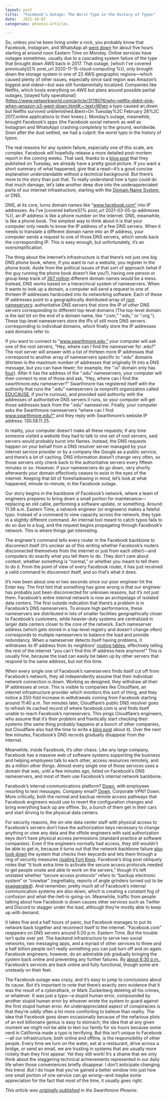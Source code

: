 ```yaml
---
layout: post
title:  "Facebook’s Outage: The Worst Typo in the History of Typos"
date:   2021-10-07
categories: phoenix-articles

---
```


So, unless you’ve been living under a rock, you probably know that Facebook, Instagram, and WhatsApp all [went down](https://apnews.com/article/facebook-whatsapp-instagram-outage-8b9d3862ed957029e545182a595fdce1) for about five hours starting at around noon Eastern Time on Monday. Online services have outages sometimes, usually due to a cascading system failure of the type that brought down AWS back in 2017. That outage, [which I’ve covered previously]({% post_url 2020-11-15-cloud-computing %}), only brought down the storage system in one of 22 AWS geographic regions—which caused plenty of other issues, especially since said region was Amazon’s biggest and oldest—but was still fundamentally localized. Companies like Netflix, which hosts everything on AWS but plans around possible partial outages, [stayed fully operational](https://www.networkworld.com/article/3178076/why-netflix-didnt-sink-when-amazon-s3-went-down.html#:~:text=When a typo caused an,down but Netflix survived unblemished.&text=On Tuesday%2C February 28%2C 2017,online applications to their knees.). Monday’s outage, meanwhile, brought Facebook’s apps (the Facebook social network as well as Instagram and WhatsApp) crashing *completely* to the ground, worldwide. Soon after the dust settled, we had a culprit: the worst typo in the history of typos.

The real reasons for any system failure, especially one of this scale, are complex. Facebook will hopefully release a more detailed post-mortem report in the coming weeks. That said, thanks to a [blog post](https://engineering.fb.com/2021/10/05/networking-traffic/outage-details/) that they published on Tuesday, we already have a pretty good picture. If you want a short summary of what happened, give that a read—it’s a good concise explanation understandable without a technical background. But there’s more to the story than just that. To really understand how a typo could do that much damage, let’s take another deep dive into the underappreciated parts of our internet infrastructure, starting with the [Domain Name System](https://www.cloudflare.com/learning/dns/what-is-dns/), or DNS.

DNS, at its core, turns domain names like “www.facebook.com” into IP addresses. As I’ve [covered before]({% post_url 2021-03-05-ip-addresses %}), an IP address is like a phone number on the internet. DNS, meanwhile, is like a phone book. The simplest way to think about it is that your computer only needs to know the IP address of a few DNS servers. When it needs to translate a different domain name into an IP address, your computer sends a request to one of those DNS servers, which sends back the corresponding IP. This is easy enough, but unfortunately, it’s an oversimplification.

The thing about the internet’s infrastructure is that there’s not just one big DNS phone book, where, if you want to run a website, you register in the phone book. Aside from the political issues of that sort of approach (what if the guy running the phone book doesn’t like you?), having one person or group keep track of [367 million](https://www.verisign.com/en_US/domain-names/dnib/index.xhtml) different domain names would be a mess. Instead, DNS works based on a hierarchical system of nameservers. When it wants to look up a domain, a computer will send a request to one of thirteen IP addresses hardcoded into its networking software. Each of these IP addresses point to a geographically distributed array of [root nameservers](https://www.cloudflare.com/learning/dns/glossary/dns-root-server/): authoritative DNS servers that store the IP of *other* DNS servers corresponding to different top-level domains (The top-level domain is the last bit on the end of a domain name, like “.com,” “.edu,” or “.org.”). These top-level nameservers store the IPs of still more DNS servers corresponding to individual domains, which finally store the IP addresses said domains refer to. 

If you want to connect to “www.swarthmore.edu,” your computer will ask one of the root servers, “Hey, where can I find the nameserver for .edu?” The root server will answer with a list of thirteen more IP addresses that correspond to another array of nameservers specific to “.edu” domains (thirteen is the maximum number of addresses that originally fit into a DNS message, but you can have fewer; for example, the “.io” domain only has [four](https://www.iana.org/domains/root/db/io.html)). After it has the address of the “.edu” nameservers, your computer will then connect to one of those and ask, “Hey, where can I find the swarthmore.edu nameserver?” Swarthmore has registered itself with the authority that runs the “.edu” nameservers (a nonprofit organization called [EDUCAUSE](https://net.educause.edu/), if you’re curious), and provided said authority with the addresses of authoritative DNS servers it runs, so your computer will get those addresses back from the “.edu” nameserver. Finally, your computer asks the Swarthmore nameservers “where can I find www.swarthmore.edu?” and they reply with Swarthmore’s website IP address: 130.58.11.25. 

In reality, your computer doesn’t make all these requests; if any time someone visited a website they had to talk to one set of root servers, said servers would probably burst into flames. Instead, the DNS requests happen on your behalf from a DNS resolver server managed by your internet service provider or by a company like Google as a public service, and there’s a *lot* of caching. DNS information doesn’t change very often, so those servers only check back to the authoritative servers every fifteen minutes or so. However, if your nameservers do go down, very shortly afterwards your domain effectively ceases to exist in the eyes of the internet. Keeping that bit of foreshadowing in mind, let’s look at what happened, minute-to-minute, in the Facebook outage.

Our story begins in the backbone of Facebook’s network, where a team of engineers prepares to bring down a small portion for maintenance—replacing an old cable, performing a software update, or something. Around 11:39 a.m. Eastern Time, a network engineer (or engineers) makes a fateful typo. Instead of a command to view capacity across the network, they type in a slightly different command. An internal tool meant to catch typos fails to do so due to a bug, and the request begins propagating through Facebook’s network. This is where things get interesting.

The engineer’s command tells every router in the Facebook backbone to disconnect itself (it’s unclear as of this writing whether Facebook’s routers disconnected themselves from the internet or just from each other)—and computers do exactly what you tell them to do. They don’t care about context, whether something is “normal,” or whether you meant to tell them to do it. From the point of view of every Facebook router, it has just received a valid command to disconnect itself, and so that’s what it does.

It’s now been about one or two seconds since our poor engineer hit the Enter key. The first hint that something has gone wrong is that our engineer has probably just been disconnected for unknown reasons, but it’s not just them. Facebook’s entire internal network is now an archipelago of isolated data centers. The first outside indication that there’s a problem is in Facebook’s DNS nameservers. To ensure high performance, these nameservers are distributed in lots of smaller facilities geographically closer to Facebook’s customers, while heavier-duty systems are centralized in larger data centers closer to the core of the network. Each nameserver address (which gets stored in a top-level registry and doesn’t change often) corresponds to multiple nameservers to balance the load and provide redundancy. When a nameserver detects itself having problems, it withdraws its IP address from its neighbors’ [routing tables](https://www.cloudflare.com/learning/security/glossary/what-is-bgp/), effectively telling the rest of the internet “you can’t find this IP address here anymore!” This is usually fine, because the load can easily be taken up by other servers that respond to the same address, but not this time.

When every single one of Facebook’s nameservers finds itself cut off from Facebook’s network, they all independently assume that their individual network connection is down. Working as designed, they withdraw all their IP addresses at once. This is visible to companies like Cloudflare, an internet infrastructure provider which monitors this sort of thing, and they notice a 250-fold increase in withdrawals coming from Facebook starting around 11:40 a.m. Ten minutes later, Cloudflare’s public DNS resolver goes to refresh its cached record of where facebook.com is and finds itself unable to reach Facebook’s nameservers. This pings Cloudflare’s engineers, who assume that it’s their problem and frantically start checking their systems (the same thing probably happens at a bunch of other companies, but Cloudflare also had the time to write a [blog post](https://blog.cloudflare.com/october-2021-facebook-outage/) about it). Over the next few minutes, Facebook’s DNS records gradually disappear from the internet. 

Meanwhile, inside Facebook, it’s utter chaos. Like any large company, Facebook has a massive web of software systems supporting the business and helping employees talk to each other, access resources remotely, and do a million other things. Almost every single one of those services uses a domain that was, until a few minutes ago, listed on Facebook’s DNS nameservers, and most of them use Facebook’s internal network backbone.

Facebook’s internal communications platform? [Down](https://twitter.com/RMac18/status/1445069187664293895), with employees resorting to text messages. Company email? [Down](https://twitter.com/MikeIsaac/status/1445085022503899137). Corporate VPN? Down. More critically, both the normal and backup remote access pathways that Facebook engineers would use to revert the configuration changes and bring everything back up are offline. So, a bunch of them get in their cars and start driving to the physical data centers.

For security reasons, the on-site data center staff with physical access to Facebook’s servers don’t have the authorization keys necessary to change anything or view any data and the offsite engineers with said authorization keys don’t have physical access permissions (standard practice at software companies). Even if the engineers normally had access, they still wouldn’t be able to get in, because it turns out that the network backbone failure [also took down](https://twitter.com/sheeraf/status/1445099150316503057) the system that checks their keycards and lets them through a ring of security measures [rivaling Fort Knox](https://www.isa.org/intech-home/2020/march-april/departments/physical-security-of-a-data-center). Facebook’s blog post obliquely notes that “it took extra time to activate the secure access protocols needed to get people onsite and able to work on the servers,” though it’s left unstated whether “secure access protocols” refers to “backup electronic system” or “crowbar” (regrettably, reports of angle grinders turned out to be [exaggerated](https://twitter.com/MikeIsaac/status/1445196576956162050)). And remember, pretty much all of Facebook’s internal communication systems are also down, which is creating a constant fog of confusion and what-the-hell-is-going-on. Meanwhile, traffic from people talking about how Facebook is down causes other services such as Twitter and Discord to stagger under the load, although they’re mostly able to keep up with demand.

It takes five and a half hours of panic, but Facebook manages to put its network back together and reconnect itself to the internet. “Facebook.com” reappears on DNS servers around 5:20 p.m. Eastern Time. But the trouble isn’t quite over yet. The backend infrastructure to serve two social networks, two messaging apps, and a myriad of other services to three and a half billion people isn’t really something you can just turn off and on again. Facebook engineers, however, do an admirable job gradually bringing the system back online and preventing any further failures. By [about 6:30 p.m.](https://twitter.com/Facebook/status/1445155265360416773), Facebook’s services are back online and fully functional, though some are unsteady on their feet.

The Facebook outage was crazy, and it’s easy to jump to conclusions about its cause. But it’s important to note that there’s exactly zero evidence that it was the result of a cyberattack, or Mark Zuckerberg deleting all his crimes, or whatever. It was just a typo—a stupid human error, compounded by another stupid human error by whoever wrote the system to guard against the first stupid human error. An underappreciated aspect of conspiracies is that they’re oddly often a lot more comforting to believe than reality. The idea that Facebook goes down occasionally because of the nefarious plots of an evil billionaire genius is easy to stomach; the idea that at any given moment we might not be able to text our family for six hours because some nerd in California made a typo is terrifying. But this isn’t unique to Facebook—all our infrastructure, both online and offline, is the responsibility of other people. Every time we turn on the water, eat at a restaurant, drive across a bridge, or send an email, we are trusting in systems that are usually more rickety than they first appear. Yet they still work! It’s a shame that we only think about the staggering technical achievements represented in our daily life when those conveniences briefly disappear. I don’t anticipate changing this trend. But I do hope that you’ve gained a better window into just how one small portion of one service can go wrong—and maybe some appreciation for the fact that most of the time, it usually goes right.

*This article was [originally published](https://swarthmorephoenix.com/2021/10/07/facebooks-outage-the-worst-typo-in-the-history-of-typos/) in the Swarthmore Phoenix.*
